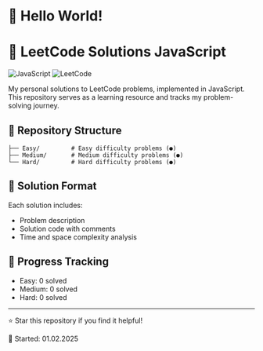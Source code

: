 # 👋 **Hello World!**
# 🎯 LeetCode Solutions JavaScript

![JavaScript](https://img.shields.io/badge/JavaScript-F7DF1E?style=for-the-badge&logo=javascript&logoColor=black)
![LeetCode](https://img.shields.io/badge/LeetCode-FFA116?style=for-the-badge&logo=LeetCode&logoColor=black)

My personal solutions to LeetCode problems, implemented in JavaScript. This repository serves as a learning resource and tracks my problem-solving journey.

## 📁 Repository Structure

```
├── Easy/         # Easy difficulty problems (●)
├── Medium/       # Medium difficulty problems (●)
└── Hard/         # Hard difficulty problems (●)
```

## 📝 Solution Format

Each solution includes:
- Problem description
- Solution code with comments
- Time and space complexity analysis

## 🚀 Progress Tracking

- Easy: 0 solved
- Medium: 0 solved
- Hard: 0 solved

---
⭐ Star this repository if you find it helpful!

📅 Started: 01.02.2025
